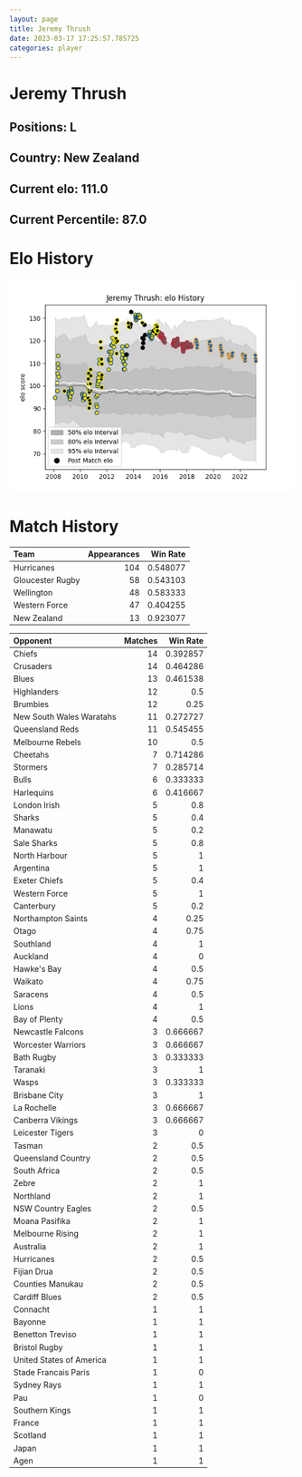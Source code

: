 ```yaml
---  
layout: page  
title: Jeremy Thrush  
date: 2023-03-17 17:25:57.785725  
categories: player  
---
```

# Jeremy Thrush

## Positions: L

## Country: New Zealand

## Current elo: 111.0

## Current Percentile: 87.0

# Elo History


![elo history](history_JeremyThrush.png)
# Match History


| Team             |   Appearances |   Win Rate |
|:-----------------|--------------:|-----------:|
| Hurricanes       |           104 |   0.548077 |
| Gloucester Rugby |            58 |   0.543103 |
| Wellington       |            48 |   0.583333 |
| Western Force    |            47 |   0.404255 |
| New Zealand      |            13 |   0.923077 |

| Opponent                 |   Matches |   Win Rate |
|:-------------------------|----------:|-----------:|
| Chiefs                   |        14 |   0.392857 |
| Crusaders                |        14 |   0.464286 |
| Blues                    |        13 |   0.461538 |
| Highlanders              |        12 |   0.5      |
| Brumbies                 |        12 |   0.25     |
| New South Wales Waratahs |        11 |   0.272727 |
| Queensland Reds          |        11 |   0.545455 |
| Melbourne Rebels         |        10 |   0.5      |
| Cheetahs                 |         7 |   0.714286 |
| Stormers                 |         7 |   0.285714 |
| Bulls                    |         6 |   0.333333 |
| Harlequins               |         6 |   0.416667 |
| London Irish             |         5 |   0.8      |
| Sharks                   |         5 |   0.4      |
| Manawatu                 |         5 |   0.2      |
| Sale Sharks              |         5 |   0.8      |
| North Harbour            |         5 |   1        |
| Argentina                |         5 |   1        |
| Exeter Chiefs            |         5 |   0.4      |
| Western Force            |         5 |   1        |
| Canterbury               |         5 |   0.2      |
| Northampton Saints       |         4 |   0.25     |
| Otago                    |         4 |   0.75     |
| Southland                |         4 |   1        |
| Auckland                 |         4 |   0        |
| Hawke's Bay              |         4 |   0.5      |
| Waikato                  |         4 |   0.75     |
| Saracens                 |         4 |   0.5      |
| Lions                    |         4 |   1        |
| Bay of Plenty            |         4 |   0.5      |
| Newcastle Falcons        |         3 |   0.666667 |
| Worcester Warriors       |         3 |   0.666667 |
| Bath Rugby               |         3 |   0.333333 |
| Taranaki                 |         3 |   1        |
| Wasps                    |         3 |   0.333333 |
| Brisbane City            |         3 |   1        |
| La Rochelle              |         3 |   0.666667 |
| Canberra Vikings         |         3 |   0.666667 |
| Leicester Tigers         |         3 |   0        |
| Tasman                   |         2 |   0.5      |
| Queensland Country       |         2 |   0.5      |
| South Africa             |         2 |   0.5      |
| Zebre                    |         2 |   1        |
| Northland                |         2 |   1        |
| NSW Country Eagles       |         2 |   0.5      |
| Moana Pasifika           |         2 |   1        |
| Melbourne Rising         |         2 |   1        |
| Australia                |         2 |   1        |
| Hurricanes               |         2 |   0.5      |
| Fijian Drua              |         2 |   0.5      |
| Counties Manukau         |         2 |   0.5      |
| Cardiff Blues            |         2 |   0.5      |
| Connacht                 |         1 |   1        |
| Bayonne                  |         1 |   1        |
| Benetton Treviso         |         1 |   1        |
| Bristol Rugby            |         1 |   1        |
| United States of America |         1 |   1        |
| Stade Francais Paris     |         1 |   0        |
| Sydney Rays              |         1 |   1        |
| Pau                      |         1 |   0        |
| Southern Kings           |         1 |   1        |
| France                   |         1 |   1        |
| Scotland                 |         1 |   1        |
| Japan                    |         1 |   1        |
| Agen                     |         1 |   1        |